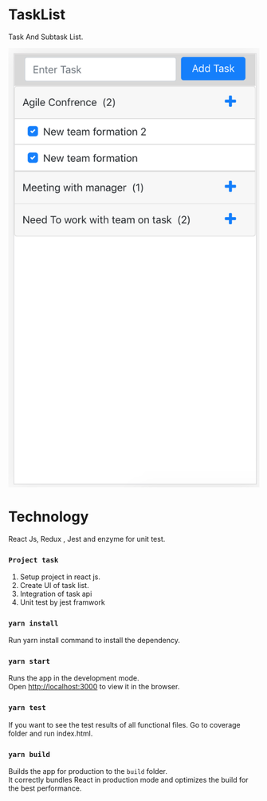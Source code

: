 # TaskList

Task And Subtask List.

![alt text](https://raw.githubusercontent.com/SumitKumar-FrontEndDeveloper/ozotest/master/Screen%20Shot%202021-05-08%20at%2015.40.14.png)

# Technology 

 React Js, Redux , Jest and enzyme for unit test.

### `Project task`

1. Setup project in react js.
2. Create UI of task list.
3. Integration of task api
4. Unit test by jest framwork



### `yarn install`

Run yarn install command to install the dependency.

### `yarn start`

Runs the app in the development mode.\
Open [http://localhost:3000](http://localhost:3000) to view it in the browser.


### `yarn test`

If you want to see the test results of all functional files. Go to coverage folder and run index.html.  


### `yarn build`

Builds the app for production to the `build` folder.\
It correctly bundles React in production mode and optimizes the build for the best performance.
